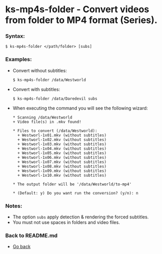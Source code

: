 ks-mp4s-folder - Convert videos from folder to MP4 format (Series).
===================================================================

### Syntax:

```shell
$ ks-mp4s-folder </path/folder> [subs]
```

### Examples:

  * Convert without subtitles:
  
    ```shell
    $ ks-mp4s-folder /data/Westworld
    ````
    
  * Convert with subtitles:

    ```shell
    $ ks-mp4s-folder /data/Daredevil subs
    ````
    
  * When executing the command you will see the following wizard:
  
    ```shell
    * Scanning /data/Westworld
    + Video file(s) in .mkv found!

    * Files to convert (/data/Westworld):
      + Westworl-1x01.mkv (without subtitles)
      + Westworl-1x02.mkv (without subtitles)
      + Westworl-1x03.mkv (without subtitles)
      + Westworl-1x04.mkv (without subtitles)
      + Westworl-1x05.mkv (without subtitles)
      + Westworl-1x06.mkv (without subtitles)
      + Westworl-1x07.mkv (without subtitles)
      + Westworl-1x08.mkv (without subtitles)
      + Westworl-1x09.mkv (without subtitles)
      + Westworl-1x10.mkv (without subtitles)

    * The output folder will be '/data/Westworld/to-mp4'

    * (Default: y) Do you want run the conversion? (y/n): n
    ````
    
### Notes:

  * The option `subs` apply detection & rendering the forced subtitles.
  * You must not use spaces in folders and video files.
    
### Back to README.md
    
* [Go back](https://github.com/q3aql/ks-tools/blob/main/README.md)
  
